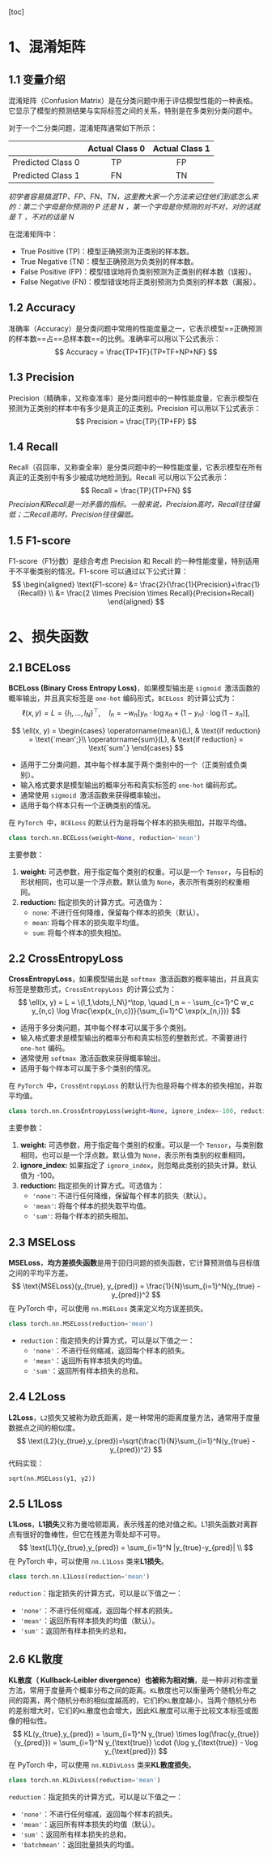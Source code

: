 [toc]



# 1、混淆矩阵

## 1.1 变量介绍

混淆矩阵（Confusion Matrix）是在分类问题中用于评估模型性能的一种表格。它显示了模型的预测结果与实际标签之间的关系，特别是在多类别分类问题中。

对于一个二分类问题，混淆矩阵通常如下所示：

|                   | Actual Class 0 | Actual Class 1 |
| :---------------: | :------------: | :------------: |
| Predicted Class 0 |       TP       |       FP       |
| Predicted Class 1 |       FN       |       TN       |

*初学者容易搞混TP、FP、FN、TN，这里教大家一个方法来记住他们到底怎么来的：第二个字母是你预测的 P 还是 N ，第一个字母是你预测的对不对，对的话就是 T ，不对的话是 N*

在混淆矩阵中：

- True Positive (TP)：模型正确预测为正类别的样本数。
- True Negative (TN)：模型正确预测为负类别的样本数。
- False Positive (FP)：模型错误地将负类别预测为正类别的样本数（误报）。
- False Negative (FN)：模型错误地将正类别预测为负类别的样本数（漏报）。

## 1.2 Accuracy

准确率（Accuracy）是分类问题中常用的性能度量之一，它表示模型==正确预测的样本数==占==总样本数==的比例。准确率可以用以下公式表示：
$$
Accuracy = \frac{TP+TF}{TP+TF+NP+NF}
$$

## 1.3 Precision

Precision（精确率，又称查准率）是分类问题中的一种性能度量，它表示模型在预测为正类别的样本中有多少是真正的正类别。Precision 可以用以下公式表示：
$$
Precision = \frac{TP}{TP+FP}
$$

## 1.4 Recall

Recall（召回率，又称查全率）是分类问题中的一种性能度量，它表示模型在所有真正的正类别中有多少被成功地检测到。Recall 可以用以下公式表示：
$$
Recall = \frac{TP}{TP+FN}
$$
*Precision和Recall是一对矛盾的指标。一般来说，Precision高时，Recall往往偏低；二Recall高时，Precision往往偏低。*

## 1.5 F1-score

F1-score（F1分数）是综合考虑 Precision 和 Recall 的一种性能度量，特别适用于不平衡类别的情况。F1-score 可以通过以下公式计算：
$$
\begin{aligned}
\text{F1-score} &= \frac{2}{\frac{1}{Precision}+\frac{1}{Recall}}	\\
&= \frac{2 \times Precision \times Recall}{Precision+Recall}
\end{aligned}
$$

# 2、损失函数

## 2.1 BCELoss

**BCELoss (Binary Cross Entropy Loss)**，如果模型输出是 `sigmoid `激活函数的概率输出，并且真实标签是 `one-hot` 编码形式，`BCELoss `的计算公式为：
$$
\ell(x, y) = L = \{l_1,\dots,l_N\}^\top, \quad
        l_n = - w_n \left[ y_n \cdot \log x_n + (1 - y_n) \cdot \log (1 - x_n) \right],
$$

$$
\ell(x, y) = \begin{cases}
            \operatorname{mean}(L), & \text{if reduction} = \text{`mean';}\\
            \operatorname{sum}(L),  & \text{if reduction} = \text{`sum'.}
        \end{cases}
$$

- 适用于二分类问题，其中每个样本属于两个类别中的一个（正类别或负类别）。
- 输入格式要求是模型输出的概率分布和真实标签的 `one-hot` 编码形式。
- 通常使用 `sigmoid `激活函数来获得概率输出。
- 适用于每个样本只有一个正确类别的情况。

在 `PyTorch `中，`BCELoss` 的默认行为是将每个样本的损失相加，并取平均值。

```python
class torch.nn.BCELoss(weight=None, reduction='mean')
```

主要参数：

1. **weight:** 可选参数，用于指定每个类别的权重。可以是一个 `Tensor`，与目标的形状相同，也可以是一个浮点数。默认值为 `None`，表示所有类别的权重相同。
2. **reduction:** 指定损失的计算方式。可选值为：
   - `none`: 不进行任何降维，保留每个样本的损失（默认）。
   - `mean`: 将每个样本的损失取平均值。
   - `sum`: 将每个样本的损失相加。

## 2.2 CrossEntropyLoss

**CrossEntropyLoss**，如果模型输出是 `softmax `激活函数的概率输出，并且真实标签是整数形式，`CrossEntropyLoss `的计算公式为：
$$
\ell(x, y) = L = \{l_1,\dots,l_N\}^\top, \quad
          l_n = - \sum_{c=1}^C w_c y_{n,c} \log \frac{\exp(x_{n,c})}{\sum_{i=1}^C \exp(x_{n,i})} 
$$

- 适用于多分类问题，其中每个样本可以属于多个类别。
- 输入格式要求是模型输出的概率分布和真实标签的整数形式，不需要进行 `one-hot` 编码。
- 通常使用 `softmax `激活函数来获得概率输出。
- 适用于每个样本可以属于多个类别的情况。

在 `PyTorch `中，`CrossEntropyLoss` 的默认行为也是将每个样本的损失相加，并取平均值。

```python
class torch.nn.CrossEntropyLoss(weight=None, ignore_index=-100, reduction='mean')
```

主要参数：

1. **weight:** 可选参数，用于指定每个类别的权重。可以是一个 `Tensor`，与类别数相同，也可以是一个浮点数。默认值为 `None`，表示所有类别的权重相同。
2. **ignore_index:** 如果指定了 `ignore_index`，则忽略此类别的损失计算。默认值为 -100。
3. **reduction:** 指定损失的计算方式。可选值为：
   - `'none'`: 不进行任何降维，保留每个样本的损失（默认）。
   - `'mean'`: 将每个样本的损失取平均值。
   - `'sum'`: 将每个样本的损失相加。

## 2.3 MSELoss

**MSELoss**，**均方差损失函数**是用于回归问题的损失函数，它计算预测值与目标值之间的平均平方差。
$$
\text{MSELoss}(y_{true}, y_{pred}) = \frac{1}{N}\sum_{i=1}^N(y_{true} - y_{pred})^2
$$
在 PyTorch 中，可以使用 `nn.MSELoss` 类来定义均方误差损失。

```python
class torch.nn.MSELoss(reduction='mean')
```

- `reduction`：指定损失的计算方式，可以是以下值之一：
  - `'none'`：不进行任何缩减，返回每个样本的损失。
  - `'mean'`：返回所有样本损失的均值。
  - `'sum'`：返回所有样本损失的总和。

## 2.4 L2Loss

**L2Loss**，`L2`损失又被称为欧氏距离，是一种常用的距离度量方法，通常用于度量数据点之间的相似度。
$$
\text{L2}(y_{true},y_{pred})=\sqrt{\frac{1}{N}\sum_{i=1}^N(y_{true} - y_{pred})^2}
$$
代码实现：

```python
sqrt(nn.MSELoss(y1, y2))
```

## 2.5 L1Loss

**L1Loss**，**L1损失**又称为曼哈顿距离，表示残差的绝对值之和。L1损失函数对离群点有很好的鲁棒性，但它在残差为零处却不可导。
$$
\text{L1}(y_{true},y_{pred}) = \sum_{i=1}^N |y_{true}-y_{pred}|	\\
$$
在 PyTorch 中，可以使用 `nn.L1Loss` 类来**L1损失**。

```python
class torch.nn.L1Loss(reduction='mean')
```

`reduction`：指定损失的计算方式，可以是以下值之一：

- `'none'`：不进行任何缩减，返回每个样本的损失。
- `'mean'`：返回所有样本损失的均值（默认）。
- `'sum'`：返回所有样本损失的总和。

## 2.6 KL散度

**KL散度（ Kullback-Leibler divergence）**也被称为**相对熵**，是一种非对称度量方法，常用于度量两个概率分布之间的距离。`KL`散度也可以衡量两个随机分布之间的距离，两个随机分布的相似度越高的，它们的`KL`散度越小，当两个随机分布的差别增大时，它们的`KL`散度也会增大，因此KL散度可以用于比较文本标签或图像的相似性。
$$
KL(y_{true},y_{pred})
= \sum_{i=1}^N y_{true} \times log(\frac{y_{true}}{y_{pred}})
= \sum_{i=1}^N  y_{\text{true}} \cdot (\log y_{\text{true}} - \log y_{\text{pred}})
$$
在 PyTorch 中，可以使用 `nn.KLDivLoss` 类来**KL散度损失**。

```python
class torch.nn.KLDivLoss(reduction='mean')
```

`reduction`：指定损失的计算方式，可以是以下值之一：

- `'none'`：不进行任何缩减，返回每个样本的损失。
- `'mean'`：返回所有样本损失的均值（默认）。
- `'sum'`：返回所有样本损失的总和。
- `'batchmean'`：返回批量损失的均值。

